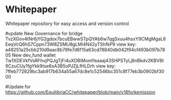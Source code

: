 # Whitepaper
Whitepaper repository for easy access and version control 

#update 
New Governance for bridge TvzXGov4tNr6jYG2gdox7bcuEBwwSTpQYAb6w7qgSxuu4hsxY9CMgMgaL6EeqVcQ6hS7Cppn73W8ZSMU8gLMi4N42yTShfkP9
view key: a48251a25cbb210d9aac8b78fe7d6f15a63cd78840db042f94cf493b097b7805
New dev_fund wallet Tw1XDEVkfVsRFhvjPQJgTjFi4uXDBiMomYeaaaj43SHPSTyLj8nBkdv2KBV8t9CzuCUy1fgYkk9tse6xA3B5oPJZjLfHLDrh
view key: 7ffeb772829bc3ab917b634a55a67dc8e1c52546bc351c8f77eb3b0902bf3000

#Update for https://github.com/EquilibriaCC/whitepaper/blob/main/v18forkemission
